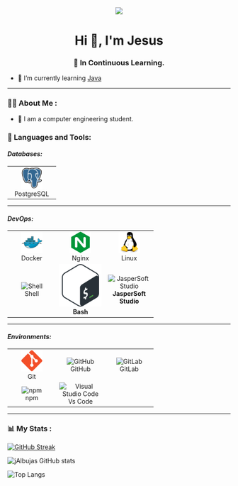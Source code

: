 <div id="header" align="center">
    <img src="https://media.giphy.com/media/QZkpIdieotn3i/giphy.gif" width="200" />
    <h1 align="center">Hi 👋, I'm Jesus</h1>
    <h3 align="center">🌱 In Continuous Learning.</h3>
</div>

- 🌱 I’m currently learning [Java](https://www.java.com/)
---

### 👨‍💻 About Me :

- 📝 I am a computer engineering student.

<div align="left">
    <h3>🔨 Languages and Tools:</h3>

#### ***Databases:***

<table>
  <tr>
    <td align="center" width="96">
      <img alt="PostgreSQL" width="48" height="48" src="https://raw.githubusercontent.com/devicons/devicon/55609aa5bd817ff167afce0d965585c92040787a/icons/postgresql/postgresql-original.svg"/>
      <br>PostgreSQL
    </td>
  </tr>
</table>

---

#### ***DevOps:***

<table>
  <tr>
    <td align="center" width="96">
      <img alt="Docker" width="48" height="48" src="https://raw.githubusercontent.com/devicons/devicon/55609aa5bd817ff167afce0d965585c92040787a/icons/docker/docker-original.svg">
      <br>Docker
    </td>
    <td align="center" width="96">
      <img alt="Nginx" width="48" height="48" src="https://raw.githubusercontent.com/devicons/devicon/55609aa5bd817ff167afce0d965585c92040787a/icons/nginx/nginx-original.svg"/>
      <br>Nginx
    </td>
    <td align="center" width="96">
      <img alt="linux" width="48" height="48" src="https://raw.githubusercontent.com/devicons/devicon/55609aa5bd817ff167afce0d965585c92040787a/icons/linux/linux-original.svg"/>
      <br>Linux
    </td>
  <tr>
    <td align="center" width="96">
      <img alt="Shell" width="48" height="48" src="https://www.vectorlogo.zone/logos/shell/shell-icon.svg"/>
      <br>Shell
    </td>
    <td align="center" width="96">
      <img alt="Bash" src="https://raw.githubusercontent.com/devicons/devicon/55609aa5bd817ff167afce0d965585c92040787a/icons/bash/bash-original.svg"/>
      <br>
      <b>Bash</b>
    </td>
     <td align="center" width="96">
      <img alt="JasperSoft Studio" src="https://d7umqicpi7263.cloudfront.net/img/product/41a2b8af-4e81-4903-8ca0-ba34a14f0d77/778623ba-89ee-4ffe-9a40-7187ebc269b9.png"/>
      <br>
      <b>JasperSoft Studio</b>
    </td>
</table>

---

#### ***Environments:***

<table>
  <tr>
    <td align="center" width="96">
      <img alt="Git" width="48" height="48" src="https://raw.githubusercontent.com/devicons/devicon/55609aa5bd817ff167afce0d965585c92040787a/icons/git/git-original.svg"/>
      <br>Git
    </td>
    <td align="center" width="96">
      <img alt="GitHub" width="48" height="48" src="https://www.vectorlogo.zone/logos/github/github-tile.svg"/>
      <br>GitHub
    </td>
    <td align="center" width="96">
      <img alt="GitLab" width="48" height="48" src="https://www.vectorlogo.zone/logos/gitlab/gitlab-icon.svg"/>
      <br>GitLab
    </td>
  <tr>
    <td align="center" width="96">
      <img alt="npm" width="48" height="48" src="https://www.vectorlogo.zone/logos/npmjs/npmjs-ar21.svg"/>
      <br>npm
    </td>
    <td align="center" width="96">
      <img alt="Visual Studio Code" width="48" height="48" src="https://www.vectorlogo.zone/logos/visualstudio_code/visualstudio_code-icon.svg">
      <br>Vs Code
    </td>
</table>

---

### 📊 My Stats :

[![GitHub Streak](http://github-readme-streak-stats.herokuapp.com?user=jesusalbujas&theme=github-dark-blue&date_format=j%20M%5B%20Y%5D)](https://git.io/streak-stats)

![jAlbujas GitHub stats](https://github-readme-stats.vercel.app/api?username=jesusalbujas&show_icons=true&theme=transparent)

![Top Langs](https://github-readme-stats.vercel.app/api/top-langs/?username=jesusalbujas&layout=donut&theme=dark)
